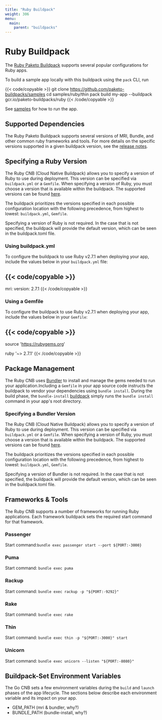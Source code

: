 ```yaml
---
title: "Ruby Buildpack"
weight: 306
menu:
  main:
    parent: "buildpacks"
---
```


# Ruby Buildpack

The [Ruby Paketo Buildpack](https://github.com/paketo-buildpacks/ruby) supports several popular
configurations for Ruby apps.

To build a sample app locally with this buildpack using the `pack` CLI, run

{{< code/copyable >}}
git clone https://github.com/paketo-buildpacks/samples
cd samples/ruby/thin
pack build my-app --buildpack gcr.io/paketo-buildpacks/ruby
{{< /code/copyable >}}

See [samples](https://github.com/paketo-buildpacks/samples/tree/main/ruby/thin)
for how to run the app.

## Supported Dependencies

The Ruby Paketo Buildpack supports several versions of MRI, Bundle, and other
common ruby frameworks and tools.  For more details on the specific versions supported in a
given buildpack version, see the [release
notes](https://github.com/paketo-buildpacks/ruby/releases).

## Specifying a Ruby Version

The Ruby CNB (Cloud Native Buildpack) allows you to specify a version of Ruby to use during deployment. This
version can be specified via `buildpack.yml` or a `Gemfile`. When specifying a version of Ruby,
you must choose a version that is available within the buildpack. The supported
versions can be found
[here](https://github.com/paketo-buildpacks/mri/releases/latest).

The buildpack prioritizes the versions specified in
each possible configuration location with the following precedence, from
highest to lowest: `buildpack.yml`, `Gemfile`.

Specifying a version of Ruby is not required. In the case that is not specified,
the buildpack will provide the default version, which can be seen in the
buildpack.toml file.

### Using buildpack.yml

To configure the buildpack to use Ruby v2.7.1 when deploying your app, include
the values below in your `buildpack.yml` file:

{{< code/copyable >}}
---
mri:
  version: 2.7.1
{{< /code/copyable >}}

### Using a Gemfile

To configure the buildpack to use Ruby v2.7.1 when deploying your app, include
the values below in your `Gemfile`:

{{< code/copyable >}}
---
source 'https://rubygems.org'

ruby '~> 2.7.1'
{{< /code/copyable >}}

## Package Management

The Ruby CNB uses [Bundler](link-to-bundler-homepage) to install and manage
the gems needed to run your application.Including a `Gemfile` in your app
source code instructs the buildpack to vendor your dependencies using `bundle
install`. During the build phase, the `bundle-install`
[buildpack](https://github.com/paketo-buildpacks/bundle-install) simply runs
the `bundle install` command in your app's root directory.

### Specifying a Bundler Version

The Ruby CNB (Cloud Native Buildpack) allows you to specify a version of Ruby to use during deployment. This
version can be specified via `buildpack.yml` or a `Gemfile`. When specifying a version of Ruby,
you must choose a version that is available within the buildpack. The supported
versions can be found
[here](https://github.com/paketo-buildpacks/mri/releases/latest).

The buildpack prioritizes the versions specified in
each possible configuration location with the following precedence, from
highest to lowest: `buildpack.yml`, `Gemfile`.

Specifying a version of Bundler is not required. In the case that is not specified,
the buildpack will provide the default version, which can be seen in the
buildpack.toml file.

## Frameworks & Tools
The Ruby CNB supports a number of frameworks for running Ruby applications.
Each framework buildpack sets the required start command for that framework.

### Passenger
Start command:`bundle exec passenger start --port ${PORT:-3000}`

### Puma
Start command: `bundle exec puma`

### Rackup
Start command: `bundle exec rackup -p "${PORT:-9292}"`

### Rake
Start command: `bundle exec rake`

### Thin
Start command: `bundle exec thin -p "${PORT:-3000}" start`

### Unicorn
Start command: `bundle exec unicorn --listen "${PORT:-8080}"`

## Buildpack-Set Environment Variables

The Go CNB sets a few environment variables during the `build` and `launch`
phases of the app lifecycle. The sections below describe each environment
variable and its impact on your app.

- GEM_PATH (mri & bundler, why?)
- BUNDLE_PATH (bundle-install, why?)
